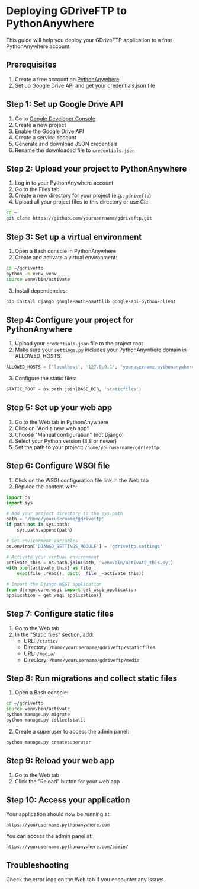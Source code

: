# Deploying GDriveFTP to PythonAnywhere

This guide will help you deploy your GDriveFTP application to a free PythonAnywhere account.

## Prerequisites

1. Create a free account on [PythonAnywhere](https://www.pythonanywhere.com)
2. Set up Google Drive API and get your credentials.json file

## Step 1: Set up Google Drive API

1. Go to [Google Developer Console](https://console.cloud.google.com/)
2. Create a new project
3. Enable the Google Drive API
4. Create a service account
5. Generate and download JSON credentials
6. Rename the downloaded file to `credentials.json`

## Step 2: Upload your project to PythonAnywhere

1. Log in to your PythonAnywhere account
2. Go to the Files tab
3. Create a new directory for your project (e.g., `gdriveftp`)
4. Upload all your project files to this directory or use Git:

```bash
cd ~
git clone https://github.com/yourusername/gdriveftp.git
```

## Step 3: Set up a virtual environment

1. Open a Bash console in PythonAnywhere
2. Create and activate a virtual environment:

```bash
cd ~/gdriveftp
python -m venv venv
source venv/bin/activate
```

3. Install dependencies:

```bash
pip install django google-auth-oauthlib google-api-python-client
```

## Step 4: Configure your project for PythonAnywhere

1. Upload your `credentials.json` file to the project root
2. Make sure your `settings.py` includes your PythonAnywhere domain in ALLOWED_HOSTS:

```python
ALLOWED_HOSTS = ['localhost', '127.0.0.1', 'yourusername.pythonanywhere.com']
```

3. Configure the static files:

```python
STATIC_ROOT = os.path.join(BASE_DIR, 'staticfiles')
```

## Step 5: Set up your web app

1. Go to the Web tab in PythonAnywhere
2. Click on "Add a new web app"
3. Choose "Manual configuration" (not Django)
4. Select your Python version (3.8 or newer)
5. Set the path to your project: `/home/yourusername/gdriveftp`

## Step 6: Configure WSGI file

1. Click on the WSGI configuration file link in the Web tab
2. Replace the content with:

```python
import os
import sys

# Add your project directory to the sys.path
path = '/home/yourusername/gdriveftp'
if path not in sys.path:
    sys.path.append(path)

# Set environment variables
os.environ['DJANGO_SETTINGS_MODULE'] = 'gdriveftp.settings'

# Activate your virtual environment
activate_this = os.path.join(path, 'venv/bin/activate_this.py')
with open(activate_this) as file_:
    exec(file_.read(), dict(__file__=activate_this))

# Import the Django WSGI application
from django.core.wsgi import get_wsgi_application
application = get_wsgi_application()
```

## Step 7: Configure static files

1. Go to the Web tab
2. In the "Static files" section, add:
   - URL: `/static/`
   - Directory: `/home/yourusername/gdriveftp/staticfiles`
   - URL: `/media/`
   - Directory: `/home/yourusername/gdriveftp/media`

## Step 8: Run migrations and collect static files

1. Open a Bash console:

```bash
cd ~/gdriveftp
source venv/bin/activate
python manage.py migrate
python manage.py collectstatic
```

2. Create a superuser to access the admin panel:

```bash
python manage.py createsuperuser
```

## Step 9: Reload your web app

1. Go to the Web tab
2. Click the "Reload" button for your web app

## Step 10: Access your application

Your application should now be running at:
```
https://yourusername.pythonanywhere.com
```

You can access the admin panel at:
```
https://yourusername.pythonanywhere.com/admin/
```

## Troubleshooting

Check the error logs on the Web tab if you encounter any issues.